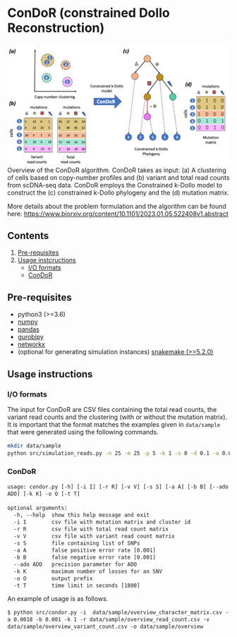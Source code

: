 # ConDoR (constrained Dollo Reconstruction)

![Overview of ConDoR](condor_overview.png)
Overview of the ConDoR algorithm.
ConDoR takes as input: (a) A clustering of cells based on copy-number profiles and (b) variant and total read counts from scDNA-seq data.
ConDoR employs the Constrained k-Dollo model to construct the (c) constrained k-Dollo phylogeny and the (d) mutation matrix.

More details about the problem formulation and the algorithm can be found here: https://www.biorxiv.org/content/10.1101/2023.01.05.522408v1.abstract

## Contents

  1. [Pre-requisites](#pre-requisites)
  2. [Usage instcructions](#usage)
     * [I/O formats](#io)
     * [ConDoR](#condor)

<a name="pre-requisites"></a>
## Pre-requisites
+ python3 (>=3.6)
+ [numpy](https://numpy.org/doc/)
+ [pandas](https://pandas.pydata.org/pandas-docs/stable/index.html)
+ [gurobipy](https://www.gurobi.com/documentation/9.0/quickstart_mac/py_python_interface.html)
+ [networkx](https://networkx.org/)
+ (optional for generating simulation instances) [snakemake (>=5.2.0)](https://snakemake.readthedocs.io)

<a name="usage"></a>
## Usage instructions

<a name="io"></a>
### I/O formats
The input for ConDoR are CSV files containing the total read counts, the variant read counts and the clustering (with or without the mutation matrix).
It is important that the format matches the examples given in `data/sample` that were generated using the following commands.

```bash
mkdir data/sample
python src/simulation_reads.py -n 25 -m 25 -p 5 -k 1 -s 0 -d 0.1 -a 0.001 -b 0.001 -o data/sample/overview
```

<a name="condor"></a>
### ConDoR

    usage: condor.py [-h] [-i I] [-r R] [-v V] [-s S] [-a A] [-b B] [--ado ADO] [-k K] -o O [-t T]

    optional arguments:
      -h, --help  show this help message and exit
      -i I        csv file with mutation matrix and cluster id
      -r R        csv file with total read count matrix
      -v V        csv file with variant read count matrix
      -s S        file containing list of SNPs
      -a A        false positive error rate [0.001]
      -b B        false negative error rate [0.001]
      --ado ADO   precision parameter for ADO
      -k K        maximum number of losses for an SNV
      -o O        output prefix
      -t T        time limit in seconds [1800]

An example of usage is as follows.

    $ python src/condor.py -i  data/sample/overview_character_matrix.csv -a 0.0018 -b 0.001 -k 1 -r data/sample/overview_read_count.csv -v data/sample/overview_variant_count.csv -o data/sample/overview 
